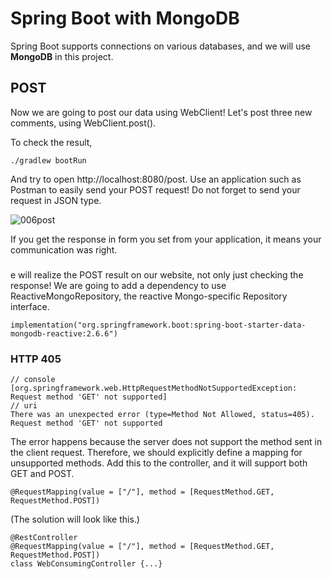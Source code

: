 # Spring Boot with MongoDB
Spring Boot supports connections on various databases, and we will use **MongoDB** in this project.

## POST
Now we are going to post our data using WebClient! Let's post three new comments, using WebClient.post().

To check the result,

	./gradlew bootRun

And try to open http://localhost:8080/post. Use an application such as Postman to easily send your POST request! Do not forget to send your request in JSON type.

![006post](https://user-images.githubusercontent.com/48712088/163443217-58c51513-15ca-43a7-858b-dc58f6fac351.png)

If you get the response in form you set from your application, it means your communication was right.

### 
e will realize the POST result on our website, not only just checking the response! We are going to add a dependency to use ReactiveMongoRepository, the reactive Mongo-specific Repository interface.

	implementation("org.springframework.boot:spring-boot-starter-data-mongodb-reactive:2.6.6")

### HTTP 405

	// console
	[org.springframework.web.HttpRequestMethodNotSupportedException: Request method 'GET' not supported]
	// uri
	There was an unexpected error (type=Method Not Allowed, status=405).
	Request method 'GET' not supported

The error happens because the server does not support the method sent in the client request. Therefore, we should explicitly define a mapping for unsupported methods. Add this to the controller, and it will support both GET and POST.

	@RequestMapping(value = ["/"], method = [RequestMethod.GET, RequestMethod.POST])

(The solution will look like this.)

	@RestController
	@RequestMapping(value = ["/"], method = [RequestMethod.GET, RequestMethod.POST])
	class WebConsumingController {...}
